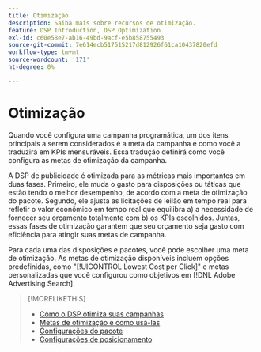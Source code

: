 ```yaml
---
title: Otimização
description: Saiba mais sobre recursos de otimização.
feature: DSP Introduction, DSP Optimization
exl-id: c60e58e7-ab16-49bd-9acf-e5b858755493
source-git-commit: 7e614ecb517515217d812926f61ca10437820efd
workflow-type: tm+mt
source-wordcount: '171'
ht-degree: 0%

---
```


# Otimização

Quando você configura uma campanha programática, um dos itens principais a serem considerados é a meta da campanha e como você a traduzirá em KPIs mensuráveis. Essa tradução definirá como você configura as metas de otimização da campanha.

A DSP de publicidade é otimizada para as métricas mais importantes em duas fases. Primeiro, ele muda o gasto para disposições ou táticas que estão tendo o melhor desempenho, de acordo com a meta de otimização do pacote. Segundo, ele ajusta as licitações de leilão em tempo real para refletir o valor econômico em tempo real que equilibra a) a necessidade de fornecer seu orçamento totalmente com b) os KPIs escolhidos. Juntas, essas fases de otimização garantem que seu orçamento seja gasto com eficiência para atingir suas metas de campanha.

Para cada uma das disposições e pacotes, você pode escolher uma meta de otimização. As metas de otimização disponíveis incluem opções predefinidas, como &quot;[!UICONTROL Lowest Cost per Click]&quot; e metas personalizadas que você configurou como objetivos em [!DNL Adobe Advertising Search].

>[!MORELIKETHIS]
>
> * [Como o DSP otimiza suas campanhas](/help/dsp/optimization/optimization-how-dsp-optimizes-campaigns.md)
>* [Metas de otimização e como usá-las](/help/dsp/optimization/optimization-goals.md)
>* [Configurações do pacote](/help/dsp/campaign-management/packages/package-settings.md)
>* [Configurações de posicionamento](/help/dsp/campaign-management/placements/placement-settings.md)

